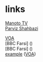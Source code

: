 # links
[Manoto TV](https://www.manototv.com/live/)<br/>
[Parviz Shahbazi](http://www.parvizshahbazi.com/)<br/>

[VOA](https://ir.voanews.com/)<br/>
[BBC Farsi] (<a href="http://www.bbc.com/persian"></a>)<br/>
[BBC Farsi] (<a href="http://www.bbc.com/persian" target="_blank"></a>)<br/>
<a href="http://example.com/" target="_blank">example</a>
(<a href="http://example.com/" target="_blank">VOA</a>)<br/>
